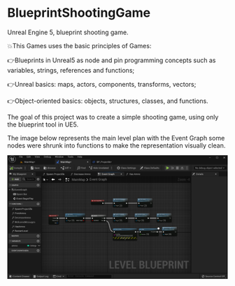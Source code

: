 # BlueprintShootingGame
Unreal Engine 5, blueprint shooting game.

:boom:This Games uses the basic principles of Games:

:point_right:Blueprints in Unreal5 as node and pin programming concepts such as variables, strings, references and functions;

:point_right:Unreal basics: maps, actors, components, transforms, vectors;

:point_right:Object-oriented basics: objects, structures, classes, and functions.

The goal of this project was to create a simple shooting game, using only the blueprint tool in UE5.

The image below represents the main level plan with the Event Graph some nodes were shrunk into functions to make the representation visually clean.

![alt Blueorint UE5](BlueprintShootingGame.png "Blueprint UE5")

